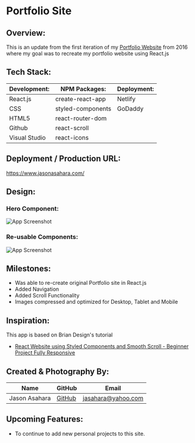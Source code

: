 
# Portfolio Site

## Overview:

This is an update from the first iteration of my [Portfolio Website](https://github.com/Ansel291/jasonasahara.com) from 2016 where my goal was to recreate my portfolio website using React.js
## Tech Stack:

Development: | NPM Packages: | Deployment:
----| ---| ---
React.js | create-react-app | Netlify 
CSS | styled-components | GoDaddy|
HTML5 | react-router-dom | |
Github | react-scroll  | |
Visual Studio| react-icons |  |

## Deployment / Production URL:

https://www.jasonasahara.com/
## Design:

### Hero Component:
![App Screenshot](https://i.imgur.com/5SILVCM.png)

### Re-usable Components:
![App Screenshot](https://i.imgur.com/SsbamTK.png)
## Milestones:

- Was able to re-create original Portfolio site in React.js
- Added Navigation
- Added Scroll Functionality
- Images compressed and optimized for Desktop, Tablet and Mobile

## Inspiration:
This app is based on Brian Design's tutorial

- [React Website using Styled Components and Smooth Scroll - Beginner Project Fully Responsive](https://www.youtube.com/watch?v=Nl54MJDR2p8)


## Created & Photography By:

**Name** | **GitHub** | **Email** 
---------| ---------- | ---------
Jason Asahara | [GitHub](https://github.com/Ansel291) | [jasahara@yahoo.com](jasahara@yahoo.com)


## Upcoming Features:
- To continue to add new personal projects to this site.